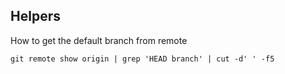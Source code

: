 ## Helpers

How to get the default branch from remote

```git remote show origin | grep 'HEAD branch' | cut -d' ' -f5```


